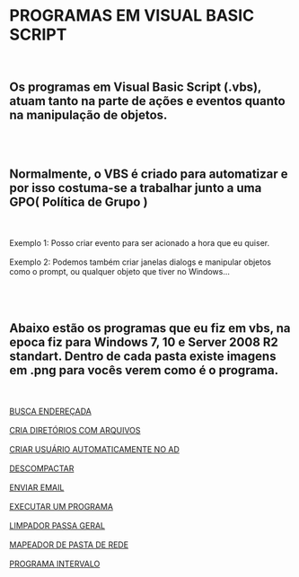 # PROGRAMAS EM VISUAL BASIC SCRIPT <br><br>

## Os programas em Visual Basic Script (.vbs), atuam tanto na parte de ações e eventos quanto na manipulação de objetos.
<br><br>
## Normalmente, o VBS é criado para automatizar e por isso costuma-se a trabalhar junto a uma GPO( Política de Grupo )
<br><br>
Exemplo 1: Posso criar evento para ser acionado a hora que eu quiser.
<br><br>
Exemplo 2: Podemos também criar janelas dialogs e manipular objetos como o prompt, ou qualquer objeto que tiver no Windows...
<br><br><br><br>
## Abaixo estão os programas que eu fiz em vbs, na epoca fiz para Windows 7, 10 e Server 2008 R2 standart. Dentro de cada pasta existe imagens em .png para vocês verem como é o programa.
<br><br>
<a href="https://github.com/3dinvein/Scripts-em-Visual-Basic-Script/tree/main/BUSCA-ENDERECADA">BUSCA ENDEREÇADA</a><br><br>
<a href="https://github.com/3dinvein/Scripts-em-Visual-Basic-Script/tree/main/CRIA-DIRETORIOS-COM-ARQUIVOS">CRIA DIRETÓRIOS COM ARQUIVOS</a><br><br>
<a href="https://github.com/3dinvein/Scripts-em-Visual-Basic-Script/tree/main/CRIAR-USUARIO-AUTOMATICAMENTE-NO-AD">CRIAR USUÁRIO AUTOMATICAMENTE NO AD</a><br><br>
<a href="https://github.com/3dinvein/Scripts-em-Visual-Basic-Script/tree/main/DESCOMPACTAR">DESCOMPACTAR</a><br><br>
<a href="https://github.com/3dinvein/Scripts-em-Visual-Basic-Script/tree/main/ENVIAR-EMAIL">ENVIAR EMAIL</a><br><br>
<a href="https://github.com/3dinvein/Scripts-em-Visual-Basic-Script/tree/main/EXECUTAR-UM-PROGRAMA">EXECUTAR UM PROGRAMA</a><br><br>
<a href="https://github.com/3dinvein/Scripts-em-Visual-Basic-Script/tree/main/LIMPADOR-PASSA-GERAL">LIMPADOR PASSA GERAL</a><br><br>
<a href="https://github.com/3dinvein/Scripts-em-Visual-Basic-Script/tree/main/MAPEADOR-DE-PASTA-DE-REDE">MAPEADOR DE PASTA DE REDE</a><br><br>
<a href="https://github.com/3dinvein/Scripts-em-Visual-Basic-Script/tree/main/PROGRAMA-INTERVALO">PROGRAMA INTERVALO</a><br><br>
